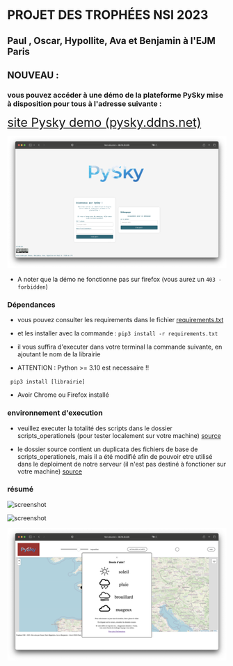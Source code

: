 

# PROJET DES TROPHÉES NSI 2023 
## Paul , Oscar, Hypollite, Ava et Benjamin à l'EJM Paris

## NOUVEAU : 

### vous pouvez accéder à une démo de la plateforme PySky mise à disposition pour tous à l'adresse suivante : 

<span style="color:red; font-size:200%;">[site Pysky demo (pysky.ddns.net)](http://pysky.ddns.net)</span>

![screenshot](/site_principal.png)

* A noter que la démo ne fonctionne pas sur firefox (vous aurez un `403 - forbidden`)

###  Dépendances 

* vous pouvez consulter les requirements dans le fichier [requirements.txt](https://github.com/Oscar-T24/PySky/blob/main/requirements.txt)
* et les installer avec la commande  : `pip3 install -r requirements.txt`

* il vous suffira d'executer dans votre terminal la commande suivante, en ajoutant le nom de la librairie

* ATTENTION : Python >= 3.10 est necessaire !! 

` pip3 install [librairie]`

* Avoir Chrome ou Firefox installé

### environnement d'execution

* veuillez executer la totalité des scripts dans le dossier scripts_operationels (pour tester localement sur votre machine)
[source]([https://github.com/Oscar-T24/PySky/tree/main/scripts%20op%C3%A9rationnels%20(pour%20la%20d%C3%A9mo%20locale)])

* le dossier source contient un duplicata des fichiers de base de scripts_operationels, mais il a été modifié afin de pouvoir etre utilisé dans le deploiment de notre serveur (il n'est pas destiné à fonctioner sur votre machine) 
[source](https://github.com/Oscar-T24/Trophees-NSI-2023/tree/main/source)

### résumé

![screenshot](/capture.png)

![screenshot](/demo.png)

![screenshot](/DEMO2.PNG)
